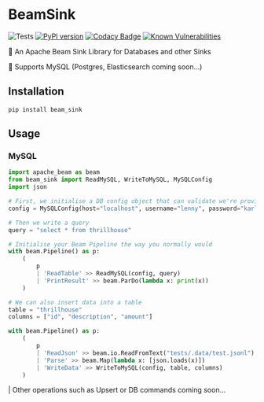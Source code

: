 # BeamSink
![Tests](https://github.com/mitchelllisle/beam-sink/workflows/Tests/badge.svg?branch=master)
[![PyPI version](https://badge.fury.io/py/beam-sink.svg)](https://badge.fury.io/py/beam-sink)
[![Codacy Badge](https://api.codacy.com/project/badge/Grade/aa0103c0a79c4f7c9188cf4e0fd4ad83)](https://www.codacy.com/manual/lislemitchell/beam-sink?utm_source=github.com&amp;utm_medium=referral&amp;utm_content=mitchelllisle/beam-sink&amp;utm_campaign=Badge_Grade)
[![Known Vulnerabilities](https://snyk.io/test/github/mitchelllisle/beam-sink/badge.svg?targetFile=requirements.txt)](https://snyk.io/test/github/mitchelllisle/beam-sink?targetFile=requirements.txt)


🤖 An Apache Beam Sink Library for Databases and other Sinks

🐘 Supports MySQL (Postgres, Elasticsearch coming soon...)

## Installation

```shell script
pip install beam_sink
```

## Usage
### MySQL

```python
import apache_beam as beam
from beam_sink import ReadMySQL, WriteToMySQL, MySQLConfig
import json

# First, we initialise a DB config object that can validate we're providing the right information
config = MySQLConfig(host="localhost", username="lenny", password="karl", database="springfield")

# Then we write a query 
query = "select * from thrillhouse"

# Initialise your Beam Pipeline the way you normally would
with beam.Pipeline() as p:
    (
        p 
        | 'ReadTable' >> ReadMySQL(config, query)
        | 'PrintResult' >> beam.ParDo(lambda x: print(x))
    )

# We can also insert data into a table
table = "thrillhouse"
columns = ["id", "description", "amount"]

with beam.Pipeline() as p:
    (
        p
        | 'ReadJson' >> beam.io.ReadFromText("tests/.data/test.jsonl")
        | 'Parse' >> beam.Map(lambda x: [json.loads(x)])
        | 'WriteData' >> WriteToMySQL(config, table, columns)
    )
```

| Other operations such as Upsert or DB commands coming soon...
